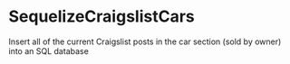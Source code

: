 SequelizeCraigslistCars
=======================

Insert all of the current Craigslist posts in the car section (sold by owner) into an SQL database
